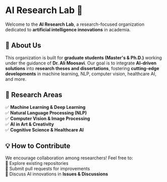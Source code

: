 
# **AI Research Lab** 🚀  

Welcome to the **AI Research Lab**, a research-focused organization dedicated to **artificial intelligence innovations** in academia.  

## 🌟 **About Us**  
This organization is built for **graduate students (Master's & Ph.D.)** working under the guidance of **Dr. Ali Moosavi**. Our goal is to integrate **AI-driven solutions** into **research theses and dissertations**, fostering **cutting-edge developments** in machine learning, NLP, computer vision, healthcare AI, and more.  

## 🔬 **Research Areas**  
✅ **Machine Learning & Deep Learning**  
✅ **Natural Language Processing (NLP)**  
✅ **Computer Vision & Image Processing**  
✅ **AI in Art & Creativity**  
✅ **Cognitive Science & Healthcare AI**  

## 💡 **How to Contribute**  
We encourage collaboration among researchers! Feel free to:  
🔹 Explore existing repositories  
🔹 Submit pull requests for improvements  
🔹 Discuss AI innovations in **Issues & Discussions**  

